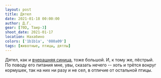 ```yaml
---
layout: post
title: Дятел
date: 2021-01-18 00:00:00
author: Д.Г.
gear: [70D, Таир-3]
shoot_date: 2021-01-17
location: Нахабино
colors: ['1b1b1a', '080a09']
tags: [животные, птицы, дятлы]
---
```

Дятел, как и [вчерашняя синица](https://www.dxfoto.ru/2021/01/17.html), тоже большой. И, к тому же, пёстрый. По поводу его питания мне, увы, сказать нечего -- хоть и трётся вокруг кормушек, так на них ни разу и не сел, в отличие от остальной птицы.
